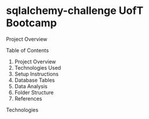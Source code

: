 # sqlalchemy-challenge UofT Bootcamp

Project Overview


Table of Contents
1. Project Overview
2. Technologies Used
3. Setup Instructions
4. Database Tables
5. Data Analysis
6. Folder Structure
7. References

Technologies

